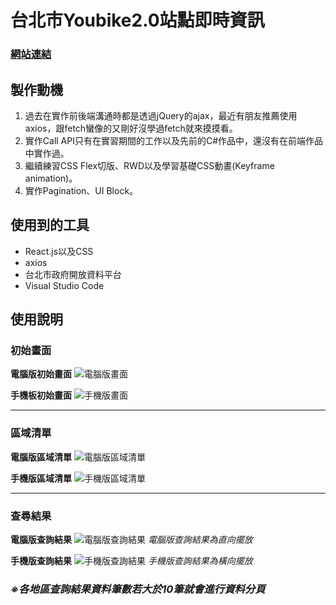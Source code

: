 # 台北市Youbike2.0站點即時資訊

### [網站連結](https://mark88915.github.io/Youbike2.0_RealTimeStationInfo/)

## 製作動機
1. 過去在實作前後端溝通時都是透過jQuery的ajax，最近有朋友推薦使用axios，跟fetch蠻像的又剛好沒學過fetch就來摸摸看。
2. 實作Call API只有在實習期間的工作以及先前的C#作品中，還沒有在前端作品中實作過。
3. 繼續練習CSS Flex切版、RWD以及學習基礎CSS動畫(Keyframe animation)。
4. 實作Pagination、UI Block。

## 使用到的工具
* React.js以及CSS
* axios
* 台北市政府開放資料平台
* Visual Studio Code

## 使用說明

### 初始畫面
**電腦版初始畫面**
![電腦版畫面](https://i.imgur.com/jaEm4xY.png)

**手機板初始畫面**
![手機版畫面](https://i.imgur.com/c91ROHE.jpg)

---

### 區域清單
**電腦版區域清單**
![電腦版區域清單](https://i.imgur.com/IS2rlxR.png)

**手機版區域清單**
![手機版區域清單](https://i.imgur.com/osNHn1u.jpg)


---

### 查尋結果
**電腦版查詢結果**
![電腦版查詢結果](https://i.imgur.com/dYnINht.png)
*電腦版查詢結果為直向擺放*

**手機版查詢結果**
![手機版查詢結果](https://i.imgur.com/vZ5Ob6W.jpg)
*手機版查詢結果為橫向擺放*

### ***※各地區查詢結果資料筆數若大於10筆就會進行資料分頁***